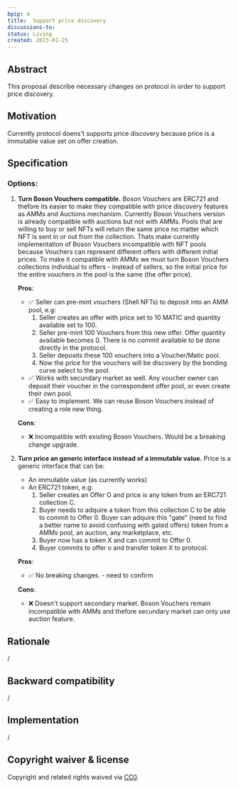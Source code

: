 ```yaml
---
bpip: 4
title:  Support price discovery 
discussions-to: 
status: Living
created: 2023-01-25
---
```


## Abstract

This proposal describe necessary changes on protocol in order to support price discovery. 

## Motivation

Currently protocol doens't supports price discovery because price is a immutable value set on offer creation.

## Specification 

### Options:

1. **Turn Boson Vouchers compatible.** 
    Boson Vouchers are ERC721 and thefore its easier to make they compatible with price discovery features as AMMs and Auctions mechanism. 
    Currently Boson Vouchers version is already compatible with auctions but not with AMMs.
    Pools that are willing to buy or sell NFTs will return the same price no matter which NFT is sent in or out from the collection. 
    Thats make currently implementation of Boson Vouchers incompatible with NFT pools because Vouchers can represent different offers with different initial prices.
    To make it compatible with AMMs we must turn Boson Vouchers collections individual to offers - instead of sellers, so the initial price for the entire vouchers in the pool is the same (the offer price). 

    **Pros**:
     - ✅ Seller can pre-mint vouchers (Shell NFTs) to deposit into an AMM pool, e.g:
        1. Seller creates an offer with price set to 10 MATIC and quantity available set to 100.
        2. Seller pre-mint 100 Vouchers from this new offer. Offer quantity available becomes 0. There is no commit available to be done directly in the protocol.
        3. Seller deposits these 100 vouchers into a Voucher/Matic pool. 
        4. Now the price for the vouchers will be discovery by the bonding curve select to the pool.
     - ✅ Works with secundary market as well. Any voucher owner can deposit their voucher in the correspondent offer pool, or even create their own pool. 
     - ✅ Easy to implement. We can reuse Boson Vouchers instead of creating a role new thing.

    **Cons**:
     - ❌ Incompatible with existing Boson Vouchers. Would be a breaking change upgrade.

2. **Turn price an generic interface instead of a immutable value.**
    Price is a generic interface that can be:
      - An immutable value (as currently works)
      - An ERC721 token, e.g:
        1. Seller creates an Offer O and price is any token from an ERC721 collection C.
        2. Buyer needs to adquire a token from this collection C to be able to commit to Offer 0.
           Buyer can adquire this "gate" (need to find a better name to avoid confusing with gated offers) token from a AMMs pool, an auction, any marketplace, etc.
        3. Buyer now has a token X and can commit to Offer 0.
        4. Buyer commits to offer o and transfer token X to protocol. 

    **Pros**:
      - ✅ No breaking changes. - need to confirm

    **Cons**:
      - ❌ Doesn't support secondary market. Boson Vouchers remain incompatible with AMMs and thefore secundary market can only use auction feature.

## Rationale
/

## Backward compatibility

/

## Implementation
/

## Copyright waiver & license
Copyright and related rights waived via [CC0](https://creativecommons.org/publicdomain/zero/1.0/).
